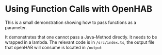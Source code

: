 # Using Function Calls with OpenHAB

This is a small demonstration showing how to pass functions as a parameter. 

It demonstrates that one cannot pass a Java-Method directly. It needs to be wrapped in a lambda. 
The relevant code is in `/src/index.ts`, the output file that openHAB will consume is located in `/output`